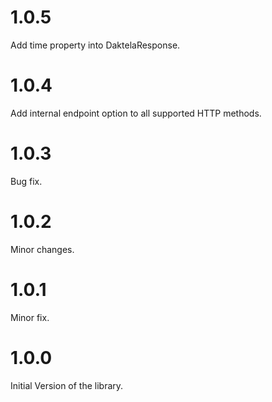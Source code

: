 # 1.0.5
Add time property into DaktelaResponse.

# 1.0.4
Add internal endpoint option to all supported HTTP methods.

# 1.0.3
Bug fix.

# 1.0.2
Minor changes.

# 1.0.1
Minor fix.

# 1.0.0
Initial Version of the library.
